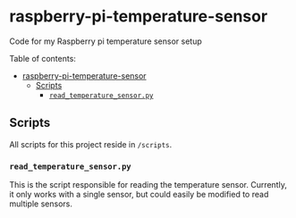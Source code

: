 # raspberry-pi-temperature-sensor

Code for my Raspberry pi temperature sensor setup

Table of contents:

<!-- @import "[TOC]" {cmd="toc" depthFrom=1 depthTo=6 orderedList=false} -->

<!-- code_chunk_output -->

- [raspberry-pi-temperature-sensor](#raspberry-pi-temperature-sensor)
  - [Scripts](#scripts)
    - [`read_temperature_sensor.py`](#read_temperature_sensorpy)

<!-- /code_chunk_output -->

## Scripts

All scripts for this project reside in `/scripts`.

### `read_temperature_sensor.py`

This is the script responsible for reading the temperature sensor. Currently, it only works with a single sensor, but could easily be modified to read multiple sensors.
